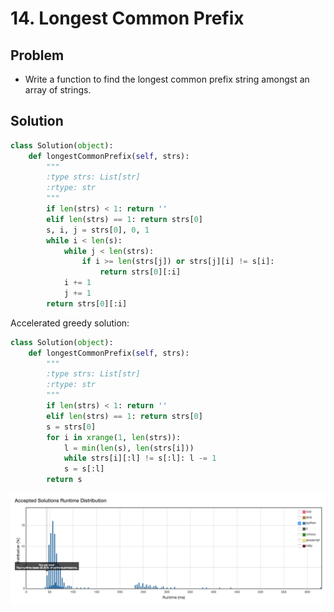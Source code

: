 # 14. Longest Common Prefix

## Problem
- Write a function to find the longest common prefix string amongst an array of strings.

## Solution

```python
class Solution(object):
    def longestCommonPrefix(self, strs):
        """
        :type strs: List[str]
        :rtype: str
        """
        if len(strs) < 1: return ''
        elif len(strs) == 1: return strs[0]
        s, i, j = strs[0], 0, 1
        while i < len(s):
            while j < len(strs):
                if i >= len(strs[j]) or strs[j][i] != s[i]:
                    return strs[0][:i]
            i += 1
            j += 1
        return strs[0][:i]
```

Accelerated greedy solution:

```python
class Solution(object):
    def longestCommonPrefix(self, strs):
        """
        :type strs: List[str]
        :rtype: str
        """
        if len(strs) < 1: return ''
        elif len(strs) == 1: return strs[0]
        s = strs[0]
        for i in xrange(1, len(strs)):
            l = min(len(s), len(strs[i]))
            while strs[i][:l] != s[:l]: l -= 1
            s = s[:l]
        return s
```

![png](./pic.png)
